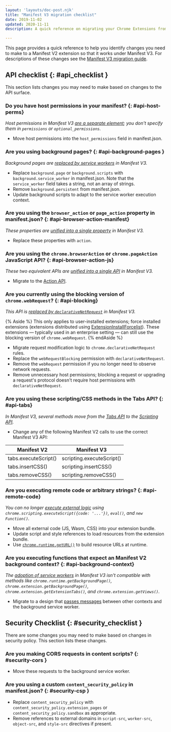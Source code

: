 ```yaml
---
layout: 'layouts/doc-post.njk'
title: "Manifest V3 migration checklist"
date: 2019-11-02
updated: 2020-11-11
description: A quick reference on migrating your Chrome Extensions from Manifest V2 to Manifest V3.

---
```


This page provides a quick reference to help you identify changes you need to
make to a Manifest V2 extension so that it works under Manifest V3. For
descriptions of these changes see the [Manifest V3 migration guide][mv3-migration-guide].


## API checklist {: #api_checklist }

This section lists changes you may need to make based on changes to the API surface.

### Do you have host permissions in your manifest? {: #api-host-perms}

*Host permissions in Manifest V3 [are a separate
element][mv3-host-perms]; you don't specify them in
`permissions` or `optional_permissions`.*

- Move host permissions into the `host_permissions` field in manifest.json.

### Are you using background pages? {: #api-background-pages }

*Background pages are [replaced by service workers][mv3-sw] in Manifest V3.*

- Replace `background.page` or `background.scripts` with `background.service_worker` in
  manifest.json. Note that the `service_worker` field takes a string, not an array of strings.
- Remove `background.persistent` from manifest.json.
- Update background scripts to adapt to the service worker execution context.

### Are you using the `browser_action` or `page_action` property in manifest.json? {: #api-browser-action-manifest}

*These properties are [unified into a single property][mv3-action] in Manifest V3.*

- Replace these properties with `action`.

### Are you using the `chrome.browserAction` or `chrome.pageAction` JavaScript API? {: #api-browser-action-js}

*These two equivalent APIs are [unified into a single API][mv3-action] in Manifest V3.*
- Migrate to the [Action API][api-action].

### Are you currently using the blocking version of `chrome.webRequest`? {: #api-blocking}

*This API is [replaced by `declarativeNetRequest`][mv3-network-request] in Manifest V3.*

{% Aside %}
This only applies to user-installed extensions; force installed extensions (extensions distributed using
[ExtensionInstallForcelist][chromium-force-install]).
These extensions &mdash; typically used in an enterprise setting &mdash; can
still use the blocking version of `chrome.webRequest`. 
{% endAside %}

- Migrate request modification logic to `chrome.declarativeNetRequest` rules.
- Replace the `webRequestBlocking` permission with `declarativeNetRequest`.
- Remove the `webRequest` permission if you no longer need to observe network requests.
- Remove unnecessary host permissions; blocking a request or upgrading a request's protocol
  doesn't require host permissions with `declarativeNetRequest`.

### Are you using these scripting/CSS methods in the Tabs API? {: #api-tabs}

*In Manifest V3, several methods move from the [Tabs API][api-tabs] to the [Scripting API][api-scripting].*

- Change any of the following Manifest V2 calls to use the correct Manifest V3 API:

<table class="with-heading-tint">
  <thead>
    <tr>
      <th>Manifest V2</th>
      <th>Manifest V3</th>
    </tr>
  </thead>
    <tr>
      <td>tabs.executeScript()</td>
      <td>scripting.executeScript()</td>
    </tr>
    <tr>
      <td>tabs.insertCSS()</td>
      <td>scripting.insertCSS()</td>
    </tr>
    <tr>
      <td>tabs.removeCSS()</td>
      <td>scripting.removeCSS()</td>
    </tr>
</table>

### Are you executing remote code or arbitrary strings? {: #api-remote-code}

*You can no longer [execute external
logic][mv3-remote-code] using `chrome.scripting.executeScript({code: '...'})`, `eval()`, and `new Function()`.*

- Move all external code (JS, Wasm, CSS) into your extension bundle.
- Update script and style references to load resources from the extension bundle.
- Use [`chrome.runtime.getURL()`][runtime-geturl] to build resource URLs at runtime.

### Are you executing functions that expect an Manifest V2 background context? {: #api-background-context}

*The [adoption of service workers][mv3-sw] in Manifest V3 isn't compatible with methods like `chrome.runtime.getBackgroundPage()`,
`chrome.extension.getBackgroundPage()`, `chrome.extension.getExtensionTabs()`,
and `chrome.extension.getViews()`.*

- Migrate to a design that [passes messages][doc-messages] between other contexts and the background service worker.

## Security Checklist {: #security_checklist }

There are some changes you may need to make based on changes in security policy. This section lists these changes.

### Are you making CORS requests in content scripts? {: #security-cors }

- Move these requests to the background service worker.

### Are you using a custom `content_security_policy` in manifest.json? {: #security-csp }

- Replace `content_security_policy` with `content_security_policy.extension_pages`
  or `content_security_policy.sandbox` as appropriate.
- Remove references to external domains in `script-src`, `worker-src`, `object-src`, and
  `style-src` directives if present.

[api-action]: /docs/extensions/reference/action
[api-scripting]: /docs/extensions/reference/scripting
[api-tabs]: /docs/extensions/reference/tabs
[chromium-force-install]: https://www.chromium.org/administrators/policy-list-3#ExtensionInstallForcelist
[mv3-action]: /docs/extensions/mv3/mv3-migration#action-api-unification
[mv3-host-perms]: /docs/extensions/mv3/mv3-migration#host-permissions
[mv3-migration-guide]: /docs/extensions/mv3/mv3-migration
[mv3-network-request]: /docs/extensions/mv3/mv3-migration#modifying-network-requests
[mv3-remote-code]: /docs/extensions/mv3/mv3-migration#remotely-hosted-code
[mv3-sw]: /docs/extensions/mv3/mv3-migration#background-service-workers
[runtime-geturl]: /docs/extensions/reference/runtime/#method-getURL
[doc-messages]: /docs/extensions/mv3/messaging/

